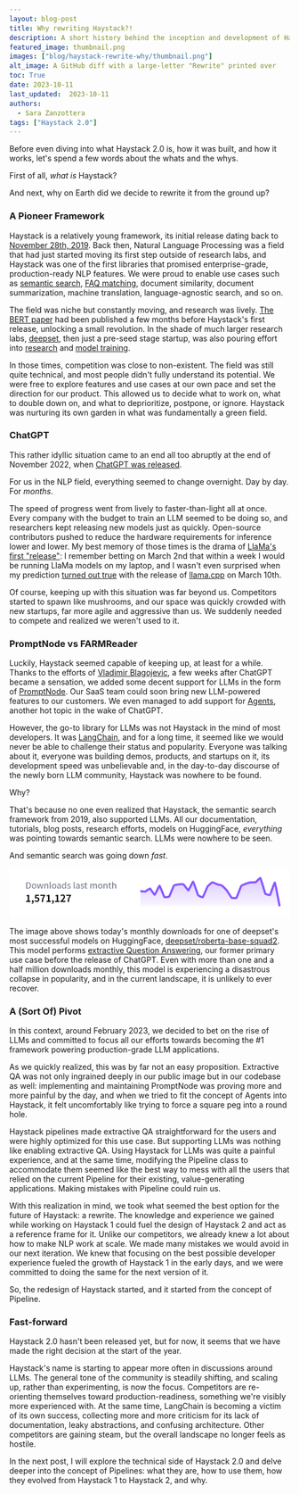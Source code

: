 ```yaml
---
layout: blog-post
title: Why rewriting Haystack?!
description: A short history behind the inception and development of Haystack 2.0
featured_image: thumbnail.png
images: ["blog/haystack-rewrite-why/thumbnail.png"]
alt_image: A GitHub diff with a large-letter "Rewrite" printed over
toc: True
date: 2023-10-11
last_updated:  2023-10-11
authors:
  - Sara Zanzottera
tags: ["Haystack 2.0"]
---	
```


Before even diving into what Haystack 2.0 is, how it was built, and how it works, let's spend a few words about the whats and the whys.

First of all, *what is* Haystack?

And next, why on Earth did we decide to rewrite it from the ground up?

### A Pioneer Framework

Haystack is a relatively young framework, its initial release dating back to [November 28th, 2019](https://github.com/deepset-ai/haystack/releases/tag/0.1.0). Back then, Natural Language Processing was a field that had just started moving its first step outside of research labs, and Haystack was one of the first libraries that promised enterprise-grade, production-ready NLP features. We were proud to enable use cases such as [semantic search](https://medium.com/deepset-ai/what-semantic-search-can-do-for-you-ea5b1e8dfa7f), [FAQ matching](https://medium.com/deepset-ai/semantic-faq-search-with-haystack-6a03b1e13053), document similarity, document summarization, machine translation, language-agnostic search, and so on.

The field was niche but constantly moving, and research was lively. [The BERT paper](https://arxiv.org/abs/1810.04805) had been published a few months before Haystack's first release, unlocking a small revolution. In the shade of much larger research labs, [deepset](https://www.deepset.ai/), then just a pre-seed stage startup, was also pouring effort into [research](https://arxiv.org/abs/2104.12741) and [model training](https://huggingface.co/deepset).

In those times, competition was close to non-existent. The field was still quite technical, and most people didn't fully understand its potential. We were free to explore features and use cases at our own pace and set the direction for our product. This allowed us to decide what to work on, what to double down on, and what to deprioritize, postpone, or ignore. Haystack was nurturing its own garden in what was fundamentally a green field.


### ChatGPT

This rather idyllic situation came to an end all too abruptly at the end of November 2022, when [ChatGPT was released](https://openai.com/blog/chatgpt).

For us in the NLP field, everything seemed to change overnight. Day by day. For *months*. 

The speed of progress went from lively to faster-than-light all at once. Every company with the budget to train an LLM seemed to be doing so, and researchers kept releasing new models just as quickly. Open-source contributors pushed to reduce the hardware requirements for inference lower and lower. My best memory of those times is the drama of [LlaMa's first "release"](https://github.com/facebookresearch/llama/pull/73): I remember betting on March 2nd that within a week I would be running LlaMa models on my laptop, and I wasn't even surprised when my prediction [turned out true](https://news.ycombinator.com/item?id=35100086) with the release of [llama.cpp](https://github.com/ggerganov/llama.cpp) on March 10th.

Of course, keeping up with this situation was far beyond us. Competitors started to spawn like mushrooms, and our space was quickly crowded with new startups, far more agile and aggressive than us. We suddenly needed to compete and realized we weren't used to it.

### PromptNode vs FARMReader

Luckily, Haystack seemed capable of keeping up, at least for a while. Thanks to the efforts of [Vladimir Blagojevic](https://twitter.com/vladblagoje), a few weeks after ChatGPT became a sensation, we added some decent support for LLMs in the form of [PromptNode](https://github.com/deepset-ai/haystack/pull/3665). Our SaaS team could soon bring new LLM-powered features to our customers. We even managed to add support for [Agents](https://github.com/deepset-ai/haystack/pull/3925), another hot topic in the wake of ChatGPT.

However, the go-to library for LLMs was not Haystack in the mind of most developers. It was [LangChain](https://docs.langchain.com/docs/), and for a long time, it seemed like we would never be able to challenge their status and popularity. Everyone was talking about it, everyone was building demos, products, and startups on it, its development speed was unbelievable and, in the day-to-day discourse of the newly born LLM community, Haystack was nowhere to be found.

Why?

That's because no one even realized that Haystack, the semantic search framework from 2019, also supported LLMs. All our documentation, tutorials, blog posts, research efforts, models on HuggingFace, *everything* was pointing towards semantic search. LLMs were nowhere to be seen.

And semantic search was going down *fast*.

![Reader Models downloads graph](reader-model-downloads.png)

The image above shows today's monthly downloads for one of deepset's most successful models on HuggingFace, 
[deepset/roberta-base-squad2](https://huggingface.co/deepset/roberta-base-squad2). This model performs [extractive Question Answering](https://huggingface.co/tasks/question-answering), our former primary use case before the release of ChatGPT. Even with more than one and a half million downloads monthly, this model is experiencing a disastrous collapse in popularity, and in the current landscape, it is unlikely to ever recover.


### A (Sort Of) Pivot

In this context, around February 2023, we decided to bet on the rise of LLMs and committed to focus all our efforts towards becoming the #1 framework powering production-grade LLM applications.

As we quickly realized, this was by far not an easy proposition. Extractive QA was not only ingrained deeply in our public image but in our codebase as well: implementing and maintaining PromptNode was proving more and more painful by the day, and when we tried to fit the concept of Agents into Haystack, it felt uncomfortably like trying to force a square peg into a round hole.

Haystack pipelines made extractive QA straightforward for the users and were highly optimized for this use case. But supporting LLMs was nothing like enabling extractive QA. Using Haystack for LLMs was quite a painful experience, and at the same time, modifying the Pipeline class to accommodate them seemed like the best way to mess with all the users that relied on the current Pipeline for their existing, value-generating applications. Making mistakes with Pipeline could ruin us.

With this realization in mind, we took what seemed the best option for the future of Haystack: a rewrite. The knowledge and experience we gained while working on Haystack 1 could fuel the design of Haystack 2 and act as a reference frame for it. Unlike our competitors, we already knew a lot about how to make NLP work at scale. We made many mistakes we would avoid in our next iteration. We knew that focusing on the best possible developer experience fueled the growth of Haystack 1 in the early days, and we were committed to doing the same for the next version of it.

So, the redesign of Haystack started, and it started from the concept of Pipeline.

### Fast-forward

Haystack 2.0 hasn't been released yet, but for now, it seems that we have made the right decision at the start of the year.

Haystack's name is starting to appear more often in discussions around LLMs. The general tone of the community is steadily shifting, and scaling up, rather than experimenting, is now the focus. Competitors are re-orienting themselves toward production-readiness, something we're visibly more experienced with. At the same time, LangChain is becoming a victim of its own success, collecting more and more criticism for its lack of documentation, leaky abstractions, and confusing architecture. Other competitors are gaining steam, but the overall landscape no longer feels as hostile.

In the next post, I will explore the technical side of Haystack 2.0 and delve deeper into the concept of Pipelines: what they are, how to use them, how they evolved from Haystack 1 to Haystack 2, and why.
